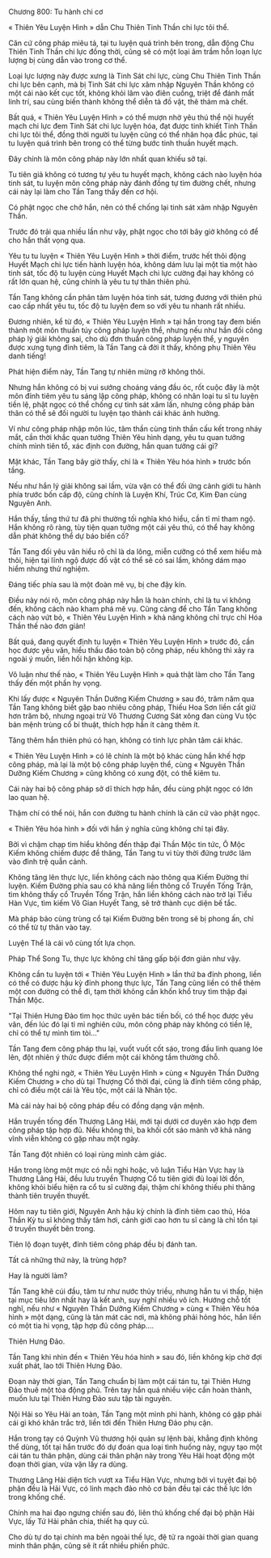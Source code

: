 




Chương 800: Tu hành chi cơ


« Thiên Yêu Luyện Hình » dẫn Chu Thiên Tinh Thần chi lực tôi thể.

Căn cứ công pháp miêu tả, tại tu luyện quá trình bên trong, dẫn động Chu Thiên Tinh Thần chi lực đồng thời, cũng sẽ có một loại âm trầm hỗn loạn lực lượng bị cùng dẫn vào trong cơ thể.

Loại lực lượng này được xưng là Tinh Sát chi lực, cùng Chu Thiên Tinh Thần chi lực bên cạnh, mà bị Tinh Sát chi lực xâm nhập Nguyên Thần không có một cái nào kết cục tốt, không khỏi lâm vào điên cuồng, triệt để đánh mất linh trí, sau cùng biến thành không thể diễn tả đồ vật, thê thảm mà chết.

Bất quá, « Thiên Yêu Luyện Hình » có thể mượn nhờ yêu thú thể nội huyết mạch chi lực đem Tinh Sát chi lực luyện hóa, đạt được tinh khiết Tinh Thần chi lực tôi thể, đồng thời người tu luyện cũng có thể nhân họa đắc phúc, tại tu luyện quá trình bên trong có thể từng bước tinh thuần huyết mạch.

Đây chính là môn công pháp này lớn nhất quan khiếu sở tại.

Tu tiên giả không có tương tự yêu tu huyết mạch, không cách nào luyện hóa tinh sát, tu luyện môn công pháp này đánh đồng tự tìm đường chết, nhưng cái này lại làm cho Tần Tang thấy đến cơ hội.

Có phật ngọc che chở hắn, nên có thể chống lại tinh sát xâm nhập Nguyên Thần.

Trước đó trải qua nhiều lần như vậy, phật ngọc cho tới bây giờ không có để cho hắn thất vọng qua.

Yêu tu tu luyện « Thiên Yêu Luyện Hình » thời điểm, trước hết thôi động Huyết Mạch chi lực tiến hành luyện hóa, không dám lưu lại một tia một hào tinh sát, tốc độ tu luyện cùng Huyết Mạch chi lực cường đại hay không có rất lớn quan hệ, cũng chính là yêu tu tự thân thiên phú.

Tần Tang không cần phân tâm luyện hóa tinh sát, tương đương với thiên phú cao cấp nhất yêu tu, tốc độ tu luyện đem so với yêu tu nhanh rất nhiều.

Đương nhiên, kể từ đó, « Thiên Yêu Luyện Hình » tại hắn trong tay đem biến thành một môn thuần túy công pháp luyện thể, nhưng nếu như hắn đối công pháp lý giải không sai, cho dù đơn thuần công pháp luyện thể, y nguyên được xưng tụng đỉnh tiêm, là Tần Tang cả đời ít thấy, không phụ Thiên Yêu danh tiếng!

Phát hiện điểm này, Tần Tang tự nhiên mừng rỡ không thôi.

Nhưng hắn không có bị vui sướng choáng váng đầu óc, rốt cuộc đây là một môn đỉnh tiêm yêu tu sáng lập công pháp, không có nhân loại tu sĩ tu luyện tiền lệ, phật ngọc có thể chống cự tinh sát xâm lấn, nhưng công pháp bản thân có thể sẽ đối người tu luyện tạo thành cái khác ảnh hưởng.

Ví như công pháp nhập môn lúc, tâm thần cùng tinh thần cấu kết trong nháy mắt, cần thời khắc quan tưởng Thiên Yêu hình dạng, yêu tu quan tưởng chính mình tiên tổ, xác định con đường, hắn quan tưởng cái gì?

Mặt khác, Tần Tang bây giờ thấy, chỉ là « Thiên Yêu hóa hình » trước bốn tầng.

Nếu như hắn lý giải không sai lầm, vừa vặn có thể đối ứng cảnh giới tu hành phía trước bốn cấp độ, cũng chính là Luyện Khí, Trúc Cơ, Kim Đan cùng Nguyên Anh.

Hắn thấy, tầng thứ tư đã phi thường tối nghĩa khó hiểu, cần tỉ mỉ tham ngộ. Hắn không rõ ràng, tùy tiện quan tưởng một cái yêu thú, có thể hay không dẫn phát không thể dự báo biến cố?

Tần Tang đối yêu văn hiểu rõ chỉ là da lông, miễn cưỡng có thể xem hiểu mà thôi, hiện tại lĩnh ngộ được đồ vật có thể sẽ có sai lầm, không dám mạo hiểm nhưng thử nghiệm.

Đáng tiếc phía sau là một đoàn mê vụ, bị che đậy kín.

Điều này nói rõ, môn công pháp này hẳn là hoàn chỉnh, chỉ là tu vi không đến, không cách nào kham phá mê vụ. Cũng càng để cho Tần Tang không cách nào vứt bỏ, « Thiên Yêu Luyện Hình » khả năng không chỉ trực chỉ Hóa Thần thế nào đơn giản!

Bất quá, đang quyết định tu luyện « Thiên Yêu Luyện Hình » trước đó, cần học được yêu văn, hiểu thấu đáo toàn bộ công pháp, nếu không thì xảy ra ngoài ý muốn, liền hối hận không kịp.

Vô luận như thế nào, « Thiên Yêu Luyện Hình » quả thật làm cho Tần Tang thấy đến một phần hy vọng.

Khi lấy được « Nguyên Thần Dưỡng Kiếm Chương » sau đó, trăm năm qua Tần Tang không biết gặp bao nhiêu công pháp, Thiếu Hoa Sơn liền cất giữ hơn trăm bộ, nhưng ngoại trừ Vô Thương Cương Sát xông đan cùng Vu tộc bản mệnh trùng cổ bí thuật, thích hợp hắn ít càng thêm ít.

Tăng thêm hắn thiên phú có hạn, không có tinh lực phân tâm cái khác.

« Thiên Yêu Luyện Hình » có lẽ chính là một bộ khác cùng hắn khế hợp công pháp, mà lại là một bộ công pháp luyện thể, cùng « Nguyên Thần Dưỡng Kiếm Chương » cũng không có xung đột, có thể kiêm tu.

Cái này hai bộ công pháp sở dĩ thích hợp hắn, đều cùng phật ngọc có lớn lao quan hệ.

Thậm chí có thể nói, hắn con đường tu hành chính là căn cứ vào phật ngọc.

« Thiên Yêu hóa hình » đối với hắn ý nghĩa cũng không chỉ tại đây.

Bởi vì chậm chạp tìm hiểu không đến thập đại Thần Mộc tin tức, Ô Mộc Kiếm không chiếm được đề thăng, Tần Tang tu vi tùy thời đứng trước lâm vào đình trệ quẫn cảnh.

Không tăng lên thực lực, liền không cách nào thông qua Kiếm Đường thí luyện. Kiếm Đường phía sau có khả năng liền thông cổ Truyền Tống Trận, tìm không thấy cổ Truyền Tống Trận, hắn liền không cách nào trở lại Tiểu Hàn Vực, tìm kiếm Vô Gian Huyết Tang, sẽ trở thành cục diện bế tắc.

Mà pháp bảo cùng trùng cổ tại Kiếm Đường bên trong sẽ bị phong ấn, chỉ có thể từ tự thân vào tay.

Luyện Thể là cái vô cùng tốt lựa chọn.

Pháp Thể Song Tu, thực lực không chỉ tăng gấp bội đơn giản như vậy.

Không cần tu luyện tới « Thiên Yêu Luyện Hình » lần thứ ba đỉnh phong, liền có thể có được hậu kỳ đỉnh phong thực lực, Tần Tang cũng liền có thể thêm một con đường có thể đi, tạm thời không cần khốn khổ truy tìm thập đại Thần Mộc.

"Tại Thiên Hưng Đảo tìm học thức uyên bác tiền bối, có thể học được yêu văn, đến lúc đó lại tỉ mỉ nghiên cứu, môn công pháp này không có tiền lệ, chỉ có thể tự mình tìm tòi..."

Tần Tang đem công pháp thu lại, vuốt vuốt cốt sáo, trong đầu linh quang lóe lên, đột nhiên ý thức được điểm một cái không tầm thường chỗ.

Không thể nghi ngờ, « Thiên Yêu Luyện Hình » cùng « Nguyên Thần Dưỡng Kiếm Chương » cho dù tại Thượng Cổ thời đại, cũng là đỉnh tiêm công pháp, chỉ có điều một cái là Yêu tộc, một cái là Nhân tộc.

Mà cái này hai bộ công pháp đều có đồng dạng vận mệnh.

Hắn truyền tống đến Thương Lãng Hải, mới tại dưới cơ duyên xảo hợp đem công pháp tập hợp đủ. Nếu không thì, ba khối cốt sáo mảnh vỡ khả năng vĩnh viễn không có gặp nhau một ngày.

Tần Tang đột nhiên có loại rùng mình cảm giác.

Hắn trong lòng một mực có nỗi nghi hoặc, vô luận Tiểu Hàn Vực hay là Thương Lãng Hải, đều lưu truyền Thượng Cổ tu tiên giới đủ loại lời đồn, không khỏi biểu hiện ra cổ tu sĩ cường đại, thậm chí không thiếu phi thăng thành tiên truyền thuyết.

Hôm nay tu tiên giới, Nguyên Anh hậu kỳ chính là đỉnh tiêm cao thủ, Hóa Thần Kỳ tu sĩ không thấy tăm hơi, cảnh giới cao hơn tu sĩ càng là chỉ tồn tại ở truyền thuyết bên trong.

Tiên lộ đoạn tuyệt, đỉnh tiêm công pháp đều bị đánh tan.

Tất cả những thứ này, là trùng hợp?

Hay là người làm?

Tần Tang khẽ cúi đầu, tâm tư như nước thủy triều, nhưng hắn tu vi thấp, hiện tại mục tiêu lớn nhất hay là kết anh, suy nghĩ nhiều vô ích. Hướng chỗ tốt nghĩ, nếu như « Nguyên Thần Dưỡng Kiếm Chương » cùng « Thiên Yêu hóa hình » một dạng, cũng là tản mát các nơi, mà không phải hỏng hóc, hắn liền có một tia hi vọng, tập hợp đủ công pháp....

Thiên Hưng Đảo.

Tần Tang khi nhìn đến « Thiên Yêu hóa hình » sau đó, liền không kịp chờ đợi xuất phát, lao tới Thiên Hưng Đảo.

Đoạn này thời gian, Tần Tang chuẩn bị làm một cái tán tu, tại Thiên Hưng Đảo thuê một tòa động phủ. Trên tay hắn quá nhiều việc cần hoàn thành, muốn lưu tại Thiên Hưng Đảo sưu tập tài nguyên.

Nội Hải so Yêu Hải an toàn, Tần Tang một mình phi hành, không có gặp phải cái gì khó khăn trắc trở, liền tới đến Thiên Hưng Đảo phụ cận.

Hắn trong tay có Quỳnh Vũ thương hội quản sự lệnh bài, khẳng định không thể dùng, tốt tại hắn trước đó dự đoán qua loại tình huống này, ngụy tạo một cái tán tu thân phận, dùng cái thân phận này trong Yêu Hải hoạt động một đoạn thời gian, vừa vặn lấy ra dùng.

Thương Lãng Hải diện tích vượt xa Tiểu Hàn Vực, nhưng bởi vì tuyệt đại bộ phận đều là Hải Vực, có linh mạch đảo nhỏ cơ bản đều tại các thế lực lớn trong khống chế.

Chính ma hai đạo ngưng chiến sau đó, liên thủ khống chế đại bộ phận Hải Vực, lấy Tứ Hải phân chia, thiết hạ quy củ.

Cho dù tự do tại chính ma bên ngoài thế lực, đệ tử ra ngoài thời gian quang minh thân phận, cũng sẽ ít rất nhiều phiền phức.




